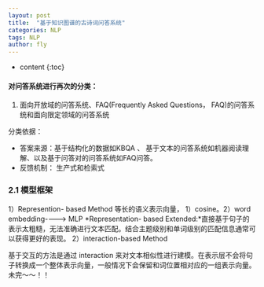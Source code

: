 ```yaml
---
layout: post
title:  "基于知识图谱的古诗词问答系统"
categories: NLP
tags: NLP  
author: fly
---
```


* content
{:toc}

#### 对问答系统进行再次的分类：
1.  面向开放域的问答系统、FAQ(Frequently Asked Questions， FAQ)的问答系统和面向限定领域的问答系统
  
  分类依据：
 - 答案来源：基于结构化的数据如KBQA 、 基于文本的问答系统如机器阅读理解、以及基于问答对的问答系统如FAQ问答。
- 反馈机制： 生产式和检索式






### 2.1 模型框架
1）Represention- based Method
等长的语义表示向量， 1）cosine。2）word embedding----> MLP
*Representation- based Extended:*直接基于句子的表示太粗糙，无法准确进行文本匹配。结合主题级别和单词级别的匹配信息通常可以获得更好的表现。
2）interaction-based Method

基于交互的方法是通过 interaction 来对文本相似性进行建模。在表示层不会将句子转换成一个整体表示向量，一般情况下会保留和词位置相对应的一组表示向量。
未完～～！！
